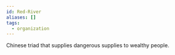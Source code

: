 ```yaml
---
id: Red-River
aliases: []
tags:
  - organization
---
```

Chinese triad that supplies dangerous supplies to wealthy people.

